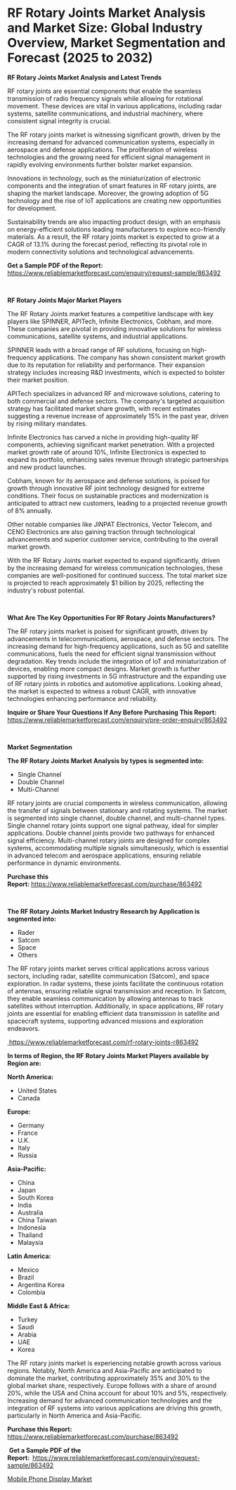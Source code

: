 <p><h1>RF Rotary Joints Market Analysis and Market Size: Global Industry Overview, Market Segmentation and Forecast (2025 to 2032)</h1></p><p><strong>RF Rotary Joints Market Analysis and Latest Trends</strong></p>
<p><p>RF rotary joints are essential components that enable the seamless transmission of radio frequency signals while allowing for rotational movement. These devices are vital in various applications, including radar systems, satellite communications, and industrial machinery, where consistent signal integrity is crucial.</p><p>The RF rotary joints market is witnessing significant growth, driven by the increasing demand for advanced communication systems, especially in aerospace and defense applications. The proliferation of wireless technologies and the growing need for efficient signal management in rapidly evolving environments further bolster market expansion. </p><p>Innovations in technology, such as the miniaturization of electronic components and the integration of smart features in RF rotary joints, are shaping the market landscape. Moreover, the growing adoption of 5G technology and the rise of IoT applications are creating new opportunities for development. </p><p>Sustainability trends are also impacting product design, with an emphasis on energy-efficient solutions leading manufacturers to explore eco-friendly materials. As a result, the RF rotary joints market is expected to grow at a CAGR of 13.1% during the forecast period, reflecting its pivotal role in modern connectivity solutions and technological advancements.</p></p>
<p><strong>Get a Sample PDF of the Report:&nbsp;</strong> <a href="https://www.reliablemarketforecast.com/enquiry/request-sample/863492?utm_campaign=2866&utm_medium=2&utm_source=Github&utm_content=ia&utm_term=06042025&utm_id=rf-rotary-joints">https://www.reliablemarketforecast.com/enquiry/request-sample/863492</a></p>
<p>&nbsp;</p>
<p><strong>RF Rotary Joints Major Market Players</strong></p>
<p><p>The RF Rotary Joints market features a competitive landscape with key players like SPINNER, APITech, Infinite Electronics, Cobham, and more. These companies are pivotal in providing innovative solutions for wireless communications, satellite systems, and industrial applications.</p><p>SPINNER leads with a broad range of RF solutions, focusing on high-frequency applications. The company has shown consistent market growth due to its reputation for reliability and performance. Their expansion strategy includes increasing R&D investments, which is expected to bolster their market position.</p><p>APITech specializes in advanced RF and microwave solutions, catering to both commercial and defense sectors. The company's targeted acquisition strategy has facilitated market share growth, with recent estimates suggesting a revenue increase of approximately 15% in the past year, driven by rising military mandates.</p><p>Infinite Electronics has carved a niche in providing high-quality RF components, achieving significant market penetration. With a projected market growth rate of around 10%, Infinite Electronics is expected to expand its portfolio, enhancing sales revenue through strategic partnerships and new product launches.</p><p>Cobham, known for its aerospace and defense solutions, is poised for growth through innovative RF joint technology designed for extreme conditions. Their focus on sustainable practices and modernization is anticipated to attract new customers, leading to a projected revenue growth of 8% annually.</p><p>Other notable companies like JINPAT Electronics, Vector Telecom, and CENO Electronics are also gaining traction through technological advancements and superior customer service, contributing to the overall market growth.</p><p>With the RF Rotary Joints market expected to expand significantly, driven by the increasing demand for wireless communication technologies, these companies are well-positioned for continued success. The total market size is projected to reach approximately $1 billion by 2025, reflecting the industry's robust potential.</p></p>
<p>&nbsp;</p>
<p><strong>What Are The Key Opportunities For RF Rotary Joints Manufacturers?</strong></p>
<p><p>The RF rotary joints market is poised for significant growth, driven by advancements in telecommunications, aerospace, and defense sectors. The increasing demand for high-frequency applications, such as 5G and satellite communications, fuels the need for efficient signal transmission without degradation. Key trends include the integration of IoT and miniaturization of devices, enabling more compact designs. Market growth is further supported by rising investments in 5G infrastructure and the expanding use of RF rotary joints in robotics and automotive applications. Looking ahead, the market is expected to witness a robust CAGR, with innovative technologies enhancing performance and reliability.</p></p>
<p><strong>Inquire or Share Your Questions If Any Before Purchasing This Report:</strong> <a href="https://www.reliablemarketforecast.com/enquiry/pre-order-enquiry/863492?utm_campaign=2866&utm_medium=2&utm_source=Github&utm_content=ia&utm_term=06042025&utm_id=rf-rotary-joints">https://www.reliablemarketforecast.com/enquiry/pre-order-enquiry/863492</a></p>
<p>&nbsp;</p>
<p><strong>Market Segmentation</strong></p>
<p><strong>The RF Rotary Joints Market Analysis by types is segmented into:</strong></p>
<p><ul><li>Single Channel</li><li>Double Channel</li><li>Multi-Channel</li></ul></p>
<p><p>RF rotary joints are crucial components in wireless communication, allowing the transfer of signals between stationary and rotating systems. The market is segmented into single channel, double channel, and multi-channel types. Single channel rotary joints support one signal pathway, ideal for simpler applications. Double channel joints provide two pathways for enhanced signal efficiency. Multi-channel rotary joints are designed for complex systems, accommodating multiple signals simultaneously, which is essential in advanced telecom and aerospace applications, ensuring reliable performance in dynamic environments.</p></p>
<p><strong>Purchase this Report:&nbsp;</strong><a href="https://www.reliablemarketforecast.com/purchase/863492?utm_campaign=2866&utm_medium=2&utm_source=Github&utm_content=ia&utm_term=06042025&utm_id=rf-rotary-joints">https://www.reliablemarketforecast.com/purchase/863492</a></p>
<p>&nbsp;</p>
<p><strong>The RF Rotary Joints Market Industry Research by Application is segmented into:</strong></p>
<p><ul><li>Rader</li><li>Satcom</li><li>Space</li><li>Others</li></ul></p>
<p><p>The RF rotary joints market serves critical applications across various sectors, including radar, satellite communication (Satcom), and space exploration. In radar systems, these joints facilitate the continuous rotation of antennas, ensuring reliable signal transmission and reception. In Satcom, they enable seamless communication by allowing antennas to track satellites without interruption. Additionally, in space applications, RF rotary joints are essential for enabling efficient data transmission in satellite and spacecraft systems, supporting advanced missions and exploration endeavors.</p></p>
<p><a href="https://www.reliablemarketforecast.com/rf-rotary-joints-r863492?utm_campaign=2866&utm_medium=2&utm_source=Github&utm_content=ia&utm_term=06042025&utm_id=rf-rotary-joints">&nbsp;https://www.reliablemarketforecast.com/rf-rotary-joints-r863492</a></p>
<p><strong>In terms of Region, the RF Rotary Joints Market Players available by Region are:</strong></p>
<p>
    <p> <strong> North America: </strong>
        <ul>
            <li>United States</li>
            <li>Canada</li>
        </ul>
        </p> 
    <p> <strong> Europe: </strong>
        <ul>
            <li>Germany</li>
            <li>France</li>
            <li>U.K.</li>
            <li>Italy</li>
            <li>Russia</li>
        </ul>
        </p> 
    <p> <strong> Asia-Pacific: </strong>
        <ul>
            <li>China</li>
            <li>Japan</li>
            <li>South Korea</li>
            <li>India</li>
            <li>Australia</li>
            <li>China Taiwan</li>
            <li>Indonesia</li>
            <li>Thailand</li>
            <li>Malaysia</li>
        </ul>
        </p> 
    <p> <strong> Latin America: </strong>
        <ul>
            <li>Mexico</li>
            <li>Brazil</li>
            <li>Argentina Korea</li>
            <li>Colombia</li>
        </ul>
        </p> 
    <p> <strong> Middle East & Africa: </strong>
        <ul>
            <li>Turkey</li>
            <li>Saudi</li>
            <li>Arabia</li>
            <li>UAE</li>
            <li>Korea</li>
        </ul>
    </p>
    </p>
<p><p>The RF rotary joints market is experiencing notable growth across various regions. Notably, North America and Asia-Pacific are anticipated to dominate the market, contributing approximately 35% and 30% to the global market share, respectively. Europe follows with a share of around 20%, while the USA and China account for about 10% and 5%, respectively. Increasing demand for advanced communication technologies and the integration of RF systems into various applications are driving this growth, particularly in North America and Asia-Pacific.</p></p>
<p><strong>Purchase this Report: </strong><a href="https://www.reliablemarketforecast.com/purchase/863492?utm_campaign=2866&utm_medium=2&utm_source=Github&utm_content=ia&utm_term=06042025&utm_id=rf-rotary-joints">https://www.reliablemarketforecast.com/purchase/863492</a></p>
<p>&nbsp;<strong>Get a Sample PDF of the Report:&nbsp;&nbsp;</strong><a href="https://www.reliablemarketforecast.com/enquiry/request-sample/863492?utm_campaign=2866&utm_medium=2&utm_source=Github&utm_content=ia&utm_term=06042025&utm_id=rf-rotary-joints">https://www.reliablemarketforecast.com/enquiry/request-sample/863492</a></p>
<p><strong></strong></p>
<p><p><a href="https://github.com/djibenesha/Market-Research-Report-List-1/blob/main/mobile-phone-display-market.md?utm_campaign=2866&utm_medium=2&utm_source=Github&utm_content=ia&utm_term=06042025&utm_id=rf-rotary-joints">Mobile Phone Display Market</a></p></p>